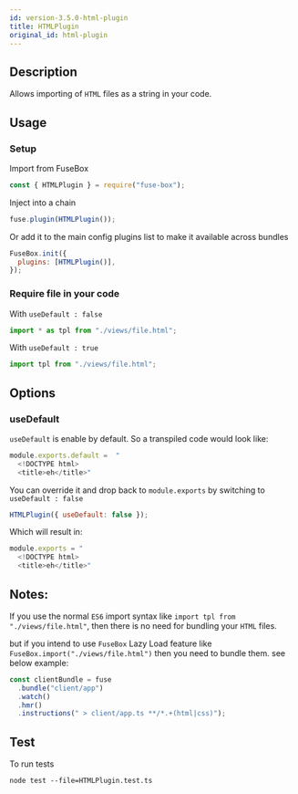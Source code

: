 ```yaml
---
id: version-3.5.0-html-plugin
title: HTMLPlugin
original_id: html-plugin
---
```


## Description

Allows importing of `HTML` files as a string in your code.

## Usage

### Setup

Import from FuseBox

```js
const { HTMLPlugin } = require("fuse-box");
```

Inject into a chain

```js
fuse.plugin(HTMLPlugin());
```

Or add it to the main config plugins list to make it available across bundles

```js
FuseBox.init({
  plugins: [HTMLPlugin()],
});
```

### Require file in your code

With `useDefault : false`

```js
import * as tpl from "./views/file.html";
```

With `useDefault : true`

```js
import tpl from "./views/file.html";
```

## Options

### useDefault

`useDefault` is enable by default. So a transpiled code would look like:

```js
module.exports.default =  "
  <!DOCTYPE html>
  <title>eh</title>"
```

You can override it and drop back to `module.exports` by switching to
`useDefault : false`

```js
HTMLPlugin({ useDefault: false });
```

Which will result in:

```js
module.exports = "
  <!DOCTYPE html>
  <title>eh</title>"
```

## Notes:

If you use the normal `ES6` import syntax like
`import tpl from "./views/file.html"`, then there is no need for bundling your
`HTML` files.

but if you intend to use `FuseBox` Lazy Load feature like
`FuseBox.import("./views/file.html")` then you need to bundle them. see below
example:

```js
const clientBundle = fuse
  .bundle("client/app")
  .watch()
  .hmr()
  .instructions(" > client/app.ts **/*.+(html|css)");
```

## Test

To run tests

```
node test --file=HTMLPlugin.test.ts
```
